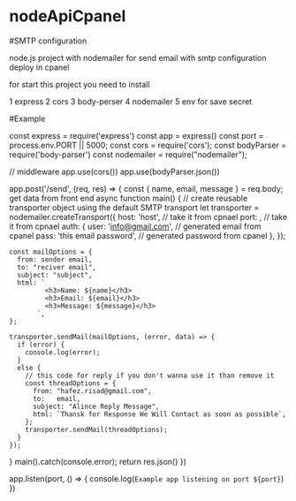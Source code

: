 # nodeApiCpanel 
#SMTP configuration

node.js project with nodemailer for send email with smtp configuration deploy in cpanel

for start this project you need to install

1 express
2 cors
3 body-perser
4 nodemailer
5 env for save secret


#Example

const express = require('express')
const app = express()
const port = process.env.PORT || 5000;
const cors = require('cors');
const bodyParser = require('body-parser')
const nodemailer = require("nodemailer");

// middleware
app.use(cors())
app.use(bodyParser.json())


app.post('/send', (req, res) => {
  const { name, email, message } = req.body; get data from front end
  async function main() {
    // create reusable transporter object using the default SMTP transport
    let transporter = nodemailer.createTransport({
      host: 'host', // take it from cpnael 
      port:  , // take it from cpnael
      auth: {
        user: 'info@gmail.com', // generated email from cpanel
        pass: 'this email password', // generated password from cpanel
      },
    });

    const mailOptions = {
      from: sender email,
      to: "reciver email",
      subject: "subject",
      html: `
             <h3>Name: ${name}</h3>
             <h3>Email: ${email}</h3>
             <h3>Message: ${message}</h3>
           `,
    };

    transporter.sendMail(mailOptions, (error, data) => {
      if (error) {
        console.log(error);
      }
      else {
        // this code for reply if you don't wanna use it than remove it
        const threadOptions = {
          from: "hafez.risad@gmail.com",
          to:   email,
          subject: "Alince Reply Message",
          html: `Thansk for Response We Will Contact as soon as possible`,
        };
        transporter.sendMail(threadOptions);
      }
    });
  }
  main().catch(console.error);
  return res.json()
})


app.listen(port, () => {
  console.log(`Example app listening on port ${port}`)
})

